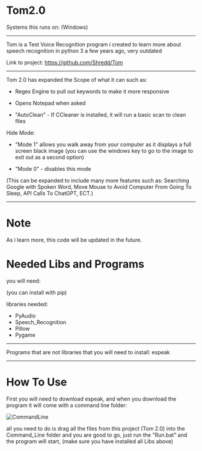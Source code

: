 # Tom2.0

Systems this runs on: (Windows)

---

Tom is a Test Voice Recognition program i created to learn more about speech recognition in python 3 a few years ago, very outdated

Link to project: https://github.com/Shredd/Tom

---

Tom 2.0 has expanded the Scope of what it can such as:

- Regex Engine to pull out keywords to make it more responsive

- Opens Notepad when asked

- "AutoClean" - If CCleaner is installed, it will run a basic scan to clean files

Hide Mode: 

- "Mode 1" allows you walk away from your computer as it displays a full screen black image (you can use the windows key to go to the image to exit out as a second option)

- "Mode 0" - disables this mode

(This can be expanded to include many more features such as: Searching Google with Spoken Word, Move Mouse to Avoid Computer From Going To Sleep, API Calls To ChatGPT, ECT.)


---

# Note

As i learn more, this code will be updated in the future.

# Needed Libs and Programs

you will need:

(you can install with pip)

libraries needed:
- PyAudio
- Speech_Recognition
- Pillow
- Pygame

---

Programs that are not libraries that you will need to install: espeak

---

# How To Use

First you will need to download espeak, and when you download the program it will come with a command line folder:


![CommandLine](https://github.com/user-attachments/assets/d4a48faf-e7e9-4756-8272-de3fa4ea0162)


all you need to do is drag all the files from this project (Tom 2.0) into the Command_Line folder and you are good to go, just run the "Run.bat" and the program will start, (make sure you have installed all Libs above)
